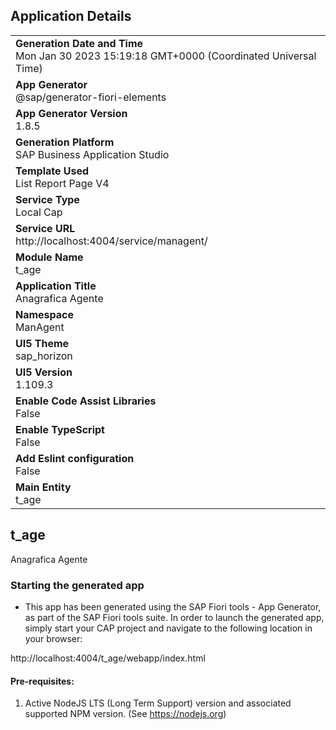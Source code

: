 ## Application Details
|               |
| ------------- |
|**Generation Date and Time**<br>Mon Jan 30 2023 15:19:18 GMT+0000 (Coordinated Universal Time)|
|**App Generator**<br>@sap/generator-fiori-elements|
|**App Generator Version**<br>1.8.5|
|**Generation Platform**<br>SAP Business Application Studio|
|**Template Used**<br>List Report Page V4|
|**Service Type**<br>Local Cap|
|**Service URL**<br>http://localhost:4004/service/managent/
|**Module Name**<br>t_age|
|**Application Title**<br>Anagrafica Agente|
|**Namespace**<br>ManAgent|
|**UI5 Theme**<br>sap_horizon|
|**UI5 Version**<br>1.109.3|
|**Enable Code Assist Libraries**<br>False|
|**Enable TypeScript**<br>False|
|**Add Eslint configuration**<br>False|
|**Main Entity**<br>t_age|

## t_age

Anagrafica Agente

### Starting the generated app

-   This app has been generated using the SAP Fiori tools - App Generator, as part of the SAP Fiori tools suite.  In order to launch the generated app, simply start your CAP project and navigate to the following location in your browser:

http://localhost:4004/t_age/webapp/index.html

#### Pre-requisites:

1. Active NodeJS LTS (Long Term Support) version and associated supported NPM version.  (See https://nodejs.org)


